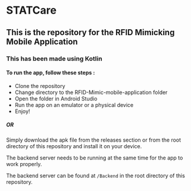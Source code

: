 # STATCare

## This is the repository for the RFID Mimicking Mobile Application

### This has been made using Kotlin

#### To run the app, follow these steps :

- Clone the repository
- Change directory to the RFID-Mimic-mobile-application folder
- Open the folder in Android Studio
- Run the app on an emulator or a physical device
- Enjoy!

##### OR

Simply download the apk file from the releases section or from the root directory of this repository and install it on your device.

The backend server needs to be running at the same time for the app to work properly.

The backend server can be found at `/Backend` in the root directory of this repository.
